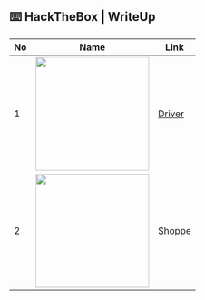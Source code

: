 ## ⌨️ HackTheBox | WriteUp

|No|Name|Link|
|---|---|---|
|1|<img src="https://user-images.githubusercontent.com/67650329/149864630-ade215ee-ffb6-4485-a672-28d0f7161a19.png" width="200px" align="center">|[Driver](https://github.com/nieshakenzie/HackTheBox/blob/main/WriteUp/Driver.md)|
|2|<img src="https://user-images.githubusercontent.com/67650329/197530588-13e69573-b288-4ad0-82ab-ac8d0ad1f0ed.png" width="200px" align="center">|[Shoppe](https://github.com/nieshakenzie/HackTheBox/blob/main/WriteUp/Shoppe.md)|
